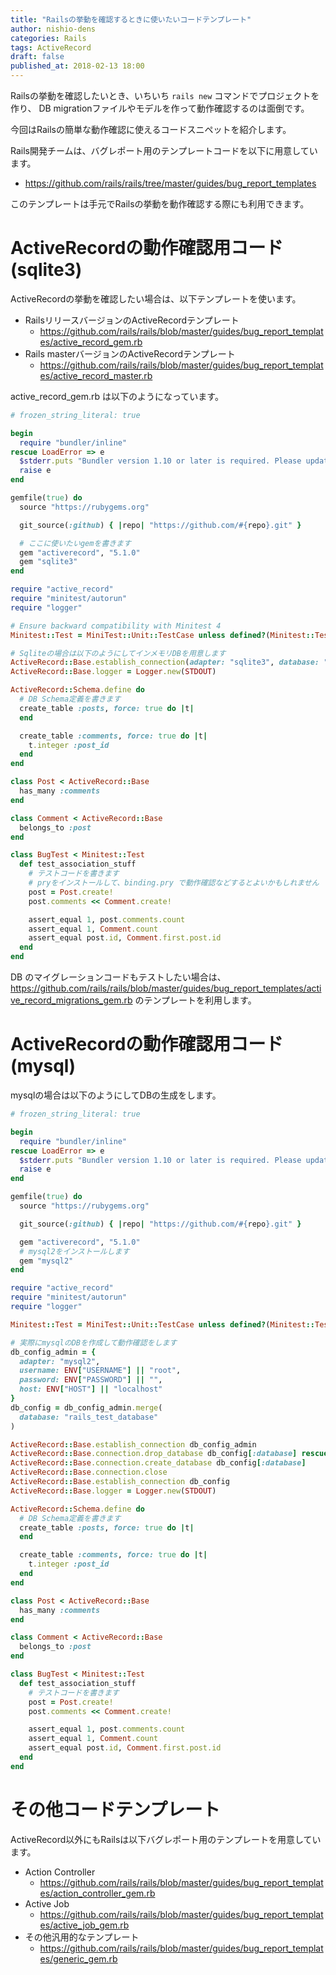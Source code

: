 ```yaml
---
title: "Railsの挙動を確認するときに使いたいコードテンプレート"
author: nishio-dens
categories: Rails
tags: ActiveRecord
draft: false
published_at: 2018-02-13 18:00
---
```


Railsの挙動を確認したいとき、いちいち ``rails new`` コマンドでプロジェクトを作り、
DB migrationファイルやモデルを作って動作確認するのは面倒です。

今回はRailsの簡単な動作確認に使えるコードスニペットを紹介します。

<!-- more -->


Rails開発チームは、バグレポート用のテンプレートコードを以下に用意しています。

- https://github.com/rails/rails/tree/master/guides/bug_report_templates

このテンプレートは手元でRailsの挙動を動作確認する際にも利用できます。

# ActiveRecordの動作確認用コード(sqlite3)

ActiveRecordの挙動を確認したい場合は、以下テンプレートを使います。

- RailsリリースバージョンのActiveRecordテンプレート
  - https://github.com/rails/rails/blob/master/guides/bug_report_templates/active_record_gem.rb
- Rails masterバージョンのActiveRecordテンプレート
  - https://github.com/rails/rails/blob/master/guides/bug_report_templates/active_record_master.rb

active_record_gem.rb は以下のようになっています。

```ruby
# frozen_string_literal: true

begin
  require "bundler/inline"
rescue LoadError => e
  $stderr.puts "Bundler version 1.10 or later is required. Please update your Bundler"
  raise e
end

gemfile(true) do
  source "https://rubygems.org"

  git_source(:github) { |repo| "https://github.com/#{repo}.git" }

  # ここに使いたいgemを書きます
  gem "activerecord", "5.1.0"
  gem "sqlite3"
end

require "active_record"
require "minitest/autorun"
require "logger"

# Ensure backward compatibility with Minitest 4
Minitest::Test = MiniTest::Unit::TestCase unless defined?(Minitest::Test)

# Sqliteの場合は以下のようにしてインメモリDBを用意します
ActiveRecord::Base.establish_connection(adapter: "sqlite3", database: ":memory:")
ActiveRecord::Base.logger = Logger.new(STDOUT)

ActiveRecord::Schema.define do
  # DB Schema定義を書きます
  create_table :posts, force: true do |t|
  end

  create_table :comments, force: true do |t|
    t.integer :post_id
  end
end

class Post < ActiveRecord::Base
  has_many :comments
end

class Comment < ActiveRecord::Base
  belongs_to :post
end

class BugTest < Minitest::Test
  def test_association_stuff
    # テストコードを書きます
    # pryをインストールして、binding.pry で動作確認などするとよいかもしれません
    post = Post.create!
    post.comments << Comment.create!

    assert_equal 1, post.comments.count
    assert_equal 1, Comment.count
    assert_equal post.id, Comment.first.post.id
  end
end
```


DB のマイグレーションコードもテストしたい場合は、
https://github.com/rails/rails/blob/master/guides/bug_report_templates/active_record_migrations_gem.rb のテンプレートを利用します。

# ActiveRecordの動作確認用コード(mysql)

mysqlの場合は以下のようにしてDBの生成をします。

```ruby
# frozen_string_literal: true

begin
  require "bundler/inline"
rescue LoadError => e
  $stderr.puts "Bundler version 1.10 or later is required. Please update your Bundler"
  raise e
end

gemfile(true) do
  source "https://rubygems.org"

  git_source(:github) { |repo| "https://github.com/#{repo}.git" }

  gem "activerecord", "5.1.0"
  # mysql2をインストールします
  gem "mysql2"
end

require "active_record"
require "minitest/autorun"
require "logger"

Minitest::Test = MiniTest::Unit::TestCase unless defined?(Minitest::Test)

# 実際にmysqlのDBを作成して動作確認をします
db_config_admin = {
  adapter: "mysql2",
  username: ENV["USERNAME"] || "root",
  password: ENV["PASSWORD"] || "",
  host: ENV["HOST"] || "localhost"
}
db_config = db_config_admin.merge(
  database: "rails_test_database"
)

ActiveRecord::Base.establish_connection db_config_admin
ActiveRecord::Base.connection.drop_database db_config[:database] rescue nil
ActiveRecord::Base.connection.create_database db_config[:database]
ActiveRecord::Base.connection.close
ActiveRecord::Base.establish_connection db_config
ActiveRecord::Base.logger = Logger.new(STDOUT)

ActiveRecord::Schema.define do
  # DB Schema定義を書きます
  create_table :posts, force: true do |t|
  end

  create_table :comments, force: true do |t|
    t.integer :post_id
  end
end

class Post < ActiveRecord::Base
  has_many :comments
end

class Comment < ActiveRecord::Base
  belongs_to :post
end

class BugTest < Minitest::Test
  def test_association_stuff
    # テストコードを書きます
    post = Post.create!
    post.comments << Comment.create!

    assert_equal 1, post.comments.count
    assert_equal 1, Comment.count
    assert_equal post.id, Comment.first.post.id
  end
end
```

# その他コードテンプレート

ActiveRecord以外にもRailsは以下バグレポート用のテンプレートを用意しています。

* Action Controller
  * https://github.com/rails/rails/blob/master/guides/bug_report_templates/action_controller_gem.rb
* Active Job
  * https://github.com/rails/rails/blob/master/guides/bug_report_templates/active_job_gem.rb
* その他汎用的なテンプレート
  * https://github.com/rails/rails/blob/master/guides/bug_report_templates/generic_gem.rb
